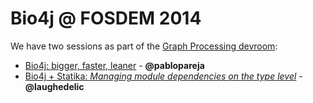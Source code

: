 # Bio4j @ FOSDEM 2014

We have two sessions as part of the [Graph Processing devroom](graphdevroom.org):

- [Bio4j: bigger, faster, leaner](https://fosdem.org/2014/schedule/event/graphdevroom_bio4j_2/) - **@pablopareja**
- [Bio4j + Statika: _Managing module dependencies on the type level_](https://fosdem.org/2014/schedule/event/graphdevroom_bio4j_1/) - **@laughedelic**
